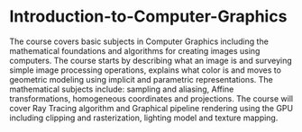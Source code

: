 # Introduction-to-Computer-Graphics
The course covers basic subjects in Computer Graphics including the mathematical
foundations and algorithms for creating images using computers.
The course starts by describing what an image is and surveying simple image processing
operations, explains what color is and moves to geometric modeling using implicit and
parametric representations.
The mathematical subjects include: sampling and aliasing, Affine transformations,
homogeneous coordinates and projections.
The course will cover Ray Tracing algorithm and Graphical pipeline rendering using the
GPU including clipping and rasterization, lighting model and texture mapping. 